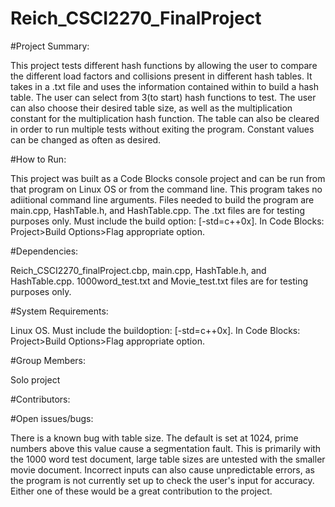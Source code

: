 # Reich_CSCI2270_FinalProject

#Project Summary:

This project tests different hash functions by allowing the user to compare the different load factors and collisions
present in different hash tables.  It takes in a .txt file and uses the information contained within to build a hash table.  The user can select from 3(to start) hash functions to test.  The user can also choose their desired table size, as well as the multiplication constant for the multiplication hash function.  The table can also be cleared in order to run multiple tests without exiting the program.  Constant values can be changed as often as desired.

#How to Run:

This project was built as a Code Blocks console project and can be run from that program on Linux OS or from the command line.  This program takes no adiitional command line arguments. Files needed to build the program are main.cpp, HashTable.h, and HashTable.cpp.  The .txt files are for testing purposes only.  Must include the build
option: [-std=c++0x].  In Code Blocks: Project>Build Options>Flag appropriate option.

#Dependencies:

Reich_CSCI2270_finalProject.cbp, main.cpp, HashTable.h, and HashTable.cpp.  1000word_test.txt and Movie_test.txt files are for testing purposes only.  

#System Requirements:

Linux OS. Must include the buildoption: [-std=c++0x].  In Code Blocks: Project>Build Options>Flag appropriate option.

#Group Members:

Solo project

#Contributors:

#Open issues/bugs:

There is a known bug with table size. The default is set at 1024, prime numbers above this value cause a segmentation fault.  This is primarily with the 1000 word test document, large table sizes are untested 
with the smaller movie document.
Incorrect inputs can also cause unpredictable errors, as the program is not currently set up to check the 
user's input for accuracy.
Either one of these would be a great contribution to the project.

